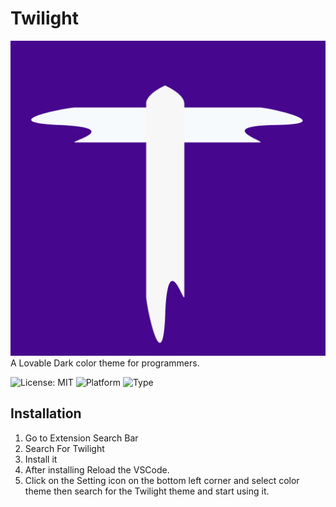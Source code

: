 # Twilight
![Logo](icon.png)
A Lovable Dark color theme for programmers.

![License: MIT](https://img.shields.io/github/license/srimani-programmer/Twilight)
![Platform](https://img.shields.io/badge/platform-windows%20%7C%20macos%20%7C%20linux-lightgrey)
![Type](https://img.shields.io/badge/type-extension-orange)

## Installation

1. Go to Extension Search Bar
2. Search For Twilight
3. Install it
4. After installing Reload the VSCode.
5. Click on the Setting icon on the bottom left corner and select color theme then search for the Twilight theme and start using it.

